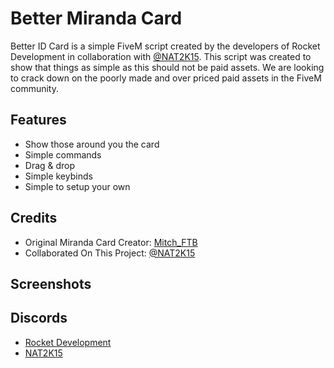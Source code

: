 # Better Miranda Card
Better ID Card is a simple FiveM script created by the developers of Rocket Development in collaboration with [@NAT2K15](https://github.com/NAT2K15). This script was created to show that things as simple as this should not be paid assets. We are looking to crack down on the poorly made and over priced paid assets in the FiveM community.

## Features
* Show those around you the card
* Simple commands
* Drag & drop
* Simple keybinds
* Simple to setup your own

## Credits
* Original Miranda Card Creator: [Mitch_FTB](https://forum.cfx.re/t/release-miranda-rights-vital-signs-cards/751979)
* Collaborated On This Project: [@NAT2K15](https://github.com/NAT2K15)

## Screenshots

## Discords
* [Rocket Development](https://rocketdev.zone)
* [NAT2K15](https://discord.gg/RquDVTfDwu)
